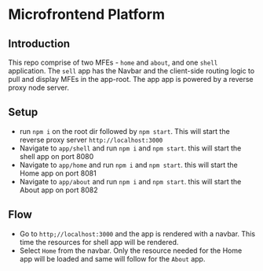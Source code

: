 # Microfrontend Platform

## Introduction
This repo comprise of two MFEs - `home` and `about`, and one `shell` application. The `sell` app has the Navbar and the client-side routing logic to pull and display MFEs in the app-root.
The app app is powered by a reverse proxy node server.

## Setup
- run `npm i` on the root dir followed by `npm start`. This will start the reverse proxy server `http://localhost:3000`
- Navigate to `app/shell` and run `npm i` and `npm start`. this will start the shell app on port 8080
- Navigate to `app/home` and run `npm i` and `npm start`. this will start the Home app on port 8081
- Navigate to `app/about` and run `npm i` and `npm start`. this will start the About app on port 8082

## Flow
- Go to `http;//localhost:3000` and the app is rendered with a navbar. This time the resources for shell app will be rendered.
- Select `Home` from the navbar. Only the resource needed for the Home app will be loaded and same will follow for the `About` app.
